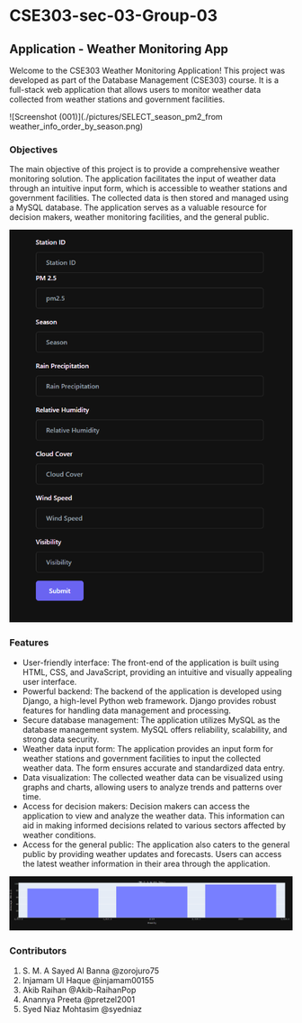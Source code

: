 # CSE303-sec-03-Group-03

## Application - Weather Monitoring App
Welcome to the CSE303 Weather Monitoring Application! This project was developed as part of the Database Management (CSE303) course. It is a full-stack web application that allows users to monitor weather data collected from weather stations and government facilities.

![Screenshot (001)](./pictures/SELECT_season_pm2_from weather_info_order_by_season.png)

### Objectives 
The main objective of this project is to provide a comprehensive weather monitoring solution. The application facilitates the input of weather data through an intuitive input form, which is accessible to weather stations and government facilities. The collected data is then stored and managed using a MySQL database. The application serves as a valuable resource for decision makers, weather monitoring facilities, and the general public.

![Screenshot (002)](./pictures/InputForm.png)

### Features
* User-friendly interface: The front-end of the application is built using HTML, CSS, and JavaScript, providing an intuitive and visually appealing user interface.
* Powerful backend: The backend of the application is developed using Django, a high-level Python web framework. Django provides robust features for handling data management and processing.
* Secure database management: The application utilizes MySQL as the database management system. MySQL offers reliability, scalability, and strong data security.
* Weather data input form: The application provides an input form for weather stations and government facilities to input the collected weather data. The form ensures accurate and standardized data entry.
* Data visualization: The collected weather data can be visualized using graphs and charts, allowing users to analyze trends and patterns over time.
* Access for decision makers: Decision makers can access the application to view and analyze the weather data. This information can aid in making informed decisions related to various sectors affected by weather conditions.
* Access for the general public: The application also caters to the general public by providing weather updates and forecasts. Users can access the latest weather information in their area through the application.

![Screenshot (003)](./pictures/select_year_daily_as_yyyy_avg_pm25_as_pm_from_location_as_weather_info_as_w_using_locID_group_by_year_daily.png)

### Contributors

1.	S. M. A Sayed Al Banna @zorojuro75
2.	Injamam Ul Haque @injamam00155
3.	Akib Raihan  @Akib-RaihanPop
4.	Anannya Preeta @pretzel2001
5.	Syed Niaz Mohtasim @syedniaz
